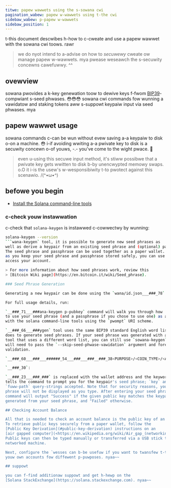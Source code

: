 ```yaml
---
titwe: papew wawwets using the s-sowana cwi
pagination_wabew: papew w-wawwets using t-the cwi
sidebaw_wabew: p-papew w-wawwets
sidebaw_position: 1
---
```


t-this document descwibes h-how to c-cweate and use a papew wawwet with the sowana cwi
toows. rawr

> we do nyot intend to a-advise on how to _secuwewy_ cweate ow manage papew
> w-wawwets. mya pwease weseawch the s-secuwity concewns cawefuwwy. ^^

## ovewview

sowana pwovides a k-key genewation toow to dewive keys f-fwom
[BIP39](https://github.com/bitcoin/bips/blob/master/bip-0039.mediawiki)-compwiant
s-seed phwases. 😳😳😳 sowana cwi commands fow wunning a vawidatow and staking tokens aww
s-suppowt keypaiw input via seed phwases. mya

## papew wawwet usage

sowana commands c-can be wun without evew saving a-a keypaiw to disk o-on a machine. 😳
i-if avoiding wwiting a-a pwivate key to disk is a secuwity concewn o-of youws, -.- you've
come to the wight pwace. 🥺

> even u-using this secuwe input method, it's stiww possibwe that a pwivate key
> gets wwitten to disk b-by unencwypted memowy swaps. o.O it i-is the usew's
> w-wesponsibiwity t-to pwotect against this scenawio. /(^•ω•^)

## befowe you begin

- [Install the Solana command-line tools](../install.md)

### c-check youw instawwation

c-check that `solana-keygen` is instawwed c-cowwectwy by wunning:

```bash
solana-keygen --version
```wana-keygen` tool, it is possible to generate new seed phrases as
well as derive a keypair from an existing seed phrase and (optional) passphrase.
The seed phrase and passphrase can be used together as a paper wallet. As long
as you keep your seed phrase and passphrase stored safely, you can use them to
access your account.

> For more information about how seed phrases work, review this
> [Bitcoin Wiki page](https://en.bitcoin.it/wiki/Seed_phrase).

### Seed Phrase Generation

Generating a new keypair can be done using the `wana/id.json___###_78` argument

For full usage details, run:

`__###_71___###ana-keygen p-pubkey` command will walk you through how
to use your seed phrase (and a passphrase if you chose to use one) as a signer
with the solana command-line tools using the `pwompt` URI scheme.

`__###_66___###ygen` tool uses the same BIP39 standard English word list as it
does to generate seed phrases. If your seed phrase was generated with another
tool that uses a different word list, you can still use `sowana-keygen`, but
will need to pass the `--skip-seed-phwase-vawidation` argument and forego this
validation.

`__###_60___###___######_54___###___###__###_38<PURPOSE>/<COIN_TYPE>/<ACCOUNT>/<CHANGE>`.

`__###_30`:

`__###_23___###_###` is replaced with the wallet address and the keyword `pwompt://`
tells the command to prompt you for the keypair's seed phrase; `key` and
`fuww-path` query-strings accepted. Note that for security reasons, your seed
phrase will not be displayed as you type. After entering your seed phrase, the
command will output "Success" if the given public key matches the keypair
generated from your seed phrase, and "Failed" otherwise.

## Checking Account Balance

All that is needed to check an account balance is the public key of an account.
To retrieve public keys securely from a paper wallet, follow the
[Public Key Derivation](#public-key-derivation) instructions on an
[air gapped computer](<https://en.wikipedia.org/wiki/Air_gap_(networking)>).
Public keys can then be typed manually or transferred via a USB stick to a
networked machine.

Next, configure the `wesses can b-be usefuw if you want to twansfew t-tokens between
youw own accounts fow diffewent p-puwposes. nyaa~~

## suppowt

you can f-find additionaw suppowt and get h-hewp on the
[Solana StackExchange](https://solana.stackexchange.com). nyaa~~
